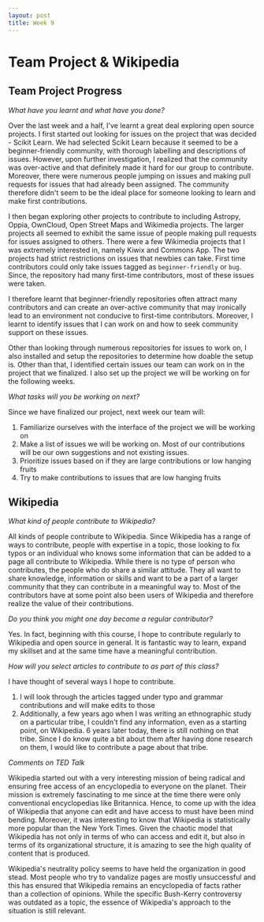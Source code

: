 ```yaml
---
layout: post
title: Week 9
---
```


# Team Project & Wikipedia

## Team Project Progress

*What have you learnt and what have you done?*

Over the last week and a half, I've learnt a great deal exploring open source projects. I first started out looking for issues on the project that was decided - Scikit Learn. We had selected Scikit Learn because it seemed to be a beginner-friendly community, with thorough labelling and descriptions of issues. However, upon further investigation, I realized that the community was over-active and that definitely made it hard for our group to contribute. Moreover, there were numerous people jumping on issues and making pull requests for issues that had already been assigned. The community therefore didn't seem to be the ideal place for someone looking to learn and make first contributions. 

I then began exploring other projects to contribute to including Astropy, Oppia, OwnCloud, Open Street Maps and Wikimedia projects. The larger projects all seemed to exhibit the same issue of people making pull requests for issues assigned to others. There were a few Wikimedia projects that I was extremely interested in, namely Kiwix and Commons App. The two projects had strict restrictions on issues that newbies can take. First time contributors could only take issues tagged as `beginner-friendly` or `bug`. Since, the repository had many first-time contributors, most of these issues were taken. 

I therefore learnt that beginner-friendly repositories often attract many contributors and can create an over-active community that may ironically lead to an environment not conducive to first-time contributors. Moreover, I learnt to identify issues that I can work on and how to seek community support on these issues. 

Other than looking through numerous repositories for issues to work on, I also installed and setup the repositories to determine how doable the setup is. Other than that, I identified certain issues our team can work on in the project that we finalized. I also set up the project we will be working on for the following weeks. 

*What tasks will you be working on next?*

Since we have finalized our project, next week our team will:

1. Familiarize ourselves with the interface of the project we will be working on
2. Make a list of issues we will be working on. Most of our contributions will be our own suggestions and not existing issues.
3. Prioritize issues based on if they are large contributions or low hanging fruits
4. Try to make contributions to issues that are low hanging fruits

## Wikipedia

*What kind of people contribute to Wikipedia?*

All kinds of people contribute to Wikipedia. Since Wikipedia has a range of ways to contribute, people with expertise in a topic, those looking to fix typos or an individual who knows some information that can be added to a page all contribute to Wikipedia. While there is no type of person who contributes, the people who do share a similar attitude. They all want to share knowledge, information or skills and want to be a part of a larger community that they can contribute in a meaningful way to. Most of the contributors have at some point also been users of Wikipedia and therefore realize the value of their contributions.  

*Do you think you might one day become a regular contributor?*

Yes. In fact, beginning with this course, I hope to contribute regularly to Wikipedia and open source in general. It is fantastic way to learn, expand my skillset and at the same time have a meaningful contribution. 

*How will you select articles to contribute to as part of this class?*

I have thought of several ways I hope to contribute. 

1. I will look through the articles tagged under typo and grammar contributions and will make edits to those 
2. Additionally, a few years ago when I was writing an ethnographic study on a particular tribe, I couldn't find any information, even as a starting point, on Wikipedia. 6 years later today, there is still nothing on that tribe. Since I do know quite a bit about them after having done research on them, I would like to contribute a page about that tribe. 

*Comments on TED Talk*

Wikipedia started out with a very interesting mission of being radical and ensuring free access of an encyclopedia to everyone on the planet. Their mission is extremely fascinating to me since at the time there were only conventional encyclopedias like Britannica. Hence, to come up with the idea of Wikipedia that anyone can edit and have access to must have been mind bending. Moreover, it was interesting to know that Wikipedia is statistically more popular than the New York Times. Given the chaotic model that Wikipedia has not only in terms of who can access and edit it, but also in terms of its organizational structure, it is amazing to see the high quality of content that is produced. 

Wikipedia's neutrality policy seems to have held the organization in good stead. Most people who try to vandalize pages are mostly unsuccessful and this has ensured that Wikipedia remains an encyclopedia of facts rather than a collection of opinions. While the specific Bush-Kerry controversy was outdated as a topic, the essence of Wikipedia's approach to the situation is still relevant. 
